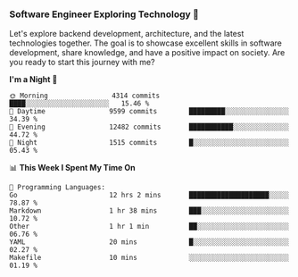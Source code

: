 ### Software Engineer Exploring Technology 🚀 

Let's explore backend development, architecture, and the latest technologies together. The goal is to showcase excellent skills in software development, share knowledge, and have a positive impact on society. Are you ready to start this journey with me?

<!--START_SECTION:waka-->
**I'm a Night 🦉** 

```text
🌞 Morning                4314 commits        ████░░░░░░░░░░░░░░░░░░░░░   15.46 % 
🌆 Daytime                9599 commits        █████████░░░░░░░░░░░░░░░░   34.39 % 
🌃 Evening                12482 commits       ███████████░░░░░░░░░░░░░░   44.72 % 
🌙 Night                  1515 commits        █░░░░░░░░░░░░░░░░░░░░░░░░   05.43 % 
```


📊 **This Week I Spent My Time On** 

```text
💬 Programming Languages: 
Go                       12 hrs 2 mins       ████████████████████░░░░░   78.87 % 
Markdown                 1 hr 38 mins        ███░░░░░░░░░░░░░░░░░░░░░░   10.72 % 
Other                    1 hr 1 min          ██░░░░░░░░░░░░░░░░░░░░░░░   06.76 % 
YAML                     20 mins             █░░░░░░░░░░░░░░░░░░░░░░░░   02.27 % 
Makefile                 10 mins             ░░░░░░░░░░░░░░░░░░░░░░░░░   01.19 % 
```


<!--END_SECTION:waka-->
